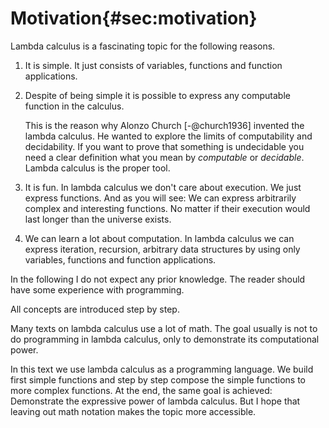 # Motivation{#sec:motivation}

Lambda calculus is a fascinating topic for the following reasons.

1. It is simple. It just consists of variables, functions and function
   applications.

2. Despite of being simple it is possible to express any computable function
   in the calculus.

   This is the reason why Alonzo Church [-@church1936] invented the lambda
   calculus. He wanted to explore the limits of computability and decidability.
   If you want to prove that something is undecidable you need a clear
   definition what you mean by *computable* or *decidable*. Lambda calculus
   is the proper tool.

3. It is fun. In lambda calculus we don't care about execution. We just express
   functions. And as you will see: We can express arbitrarily complex and
   interesting functions. No matter if their execution would last longer than
   the universe exists.

4. We can learn a lot about computation. In lambda calculus we can express
   iteration, recursion, arbitrary data structures by using only variables,
   functions and function applications.


In the following I do not expect any prior knowledge. The reader should have
some experience with programming.

All concepts are introduced step by step.

Many texts on lambda calculus use a lot of math. The goal usually is not to do
programming in lambda calculus, only to demonstrate its computational power.

In this text we use lambda calculus as a programming language. We build first
simple functions and step by step compose the simple functions to more complex
functions. At the end, the same goal is achieved: Demonstrate the expressive
power of lambda calculus. But I hope that leaving out math notation makes
the topic more accessible.
